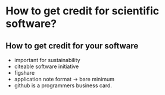 # How to get credit for scientific software?

## How to get credit for your software
* important for sustainability
* citeable software initiative
* figshare
* application note format -> bare minimum
* github is a programmers business card.

